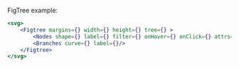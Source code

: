 FigTree example:

```jsx harmony
<svg>
    <Figtree margins={} width={} height={} tree={} >
        <Nodes shape={} label={} filter={} onHover={} onClick={} attrs={}/>
        <Branches curve={} label={}/>
    </Figtree>
</svg>
```
